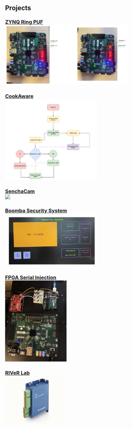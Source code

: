 ## Projects

### [ZYNQ Ring PUF <br> <img src="./puf/result.png" width="400"/>](./puf/puf.md)

### [CookAware <br> <img src="./img/cook_sensor_states.png" width="300"/>](cook.md) 

### [SenchaCam <br> <img src="./img/ESP32_node.png" width="200" />](sencha.md)

### [Boomba Security System <br> <img src="./img/display_example.png" width="300"/>](bomba.md)

### [FPGA Serial Injection <br> <img src="./img/FPGA_Injection.png" width="200"/>](fpgainjection.md)

### [RIVeR Lab <br> <img src="./img/nano_tech.png" width="200"/>](river.md)

